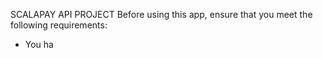 SCALAPAY API PROJECT
Before using this app, ensure that you meet the following requirements:
* You ha